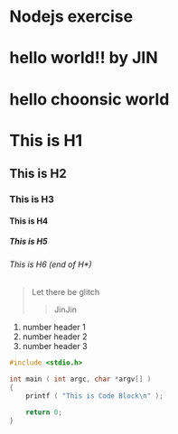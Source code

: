 # Nodejs exercise
# hello world!! by JIN
# hello choonsic world

# This is H1
## This is H2
### This is H3
#### This is H4
##### This is H5
###### This is H6 (end of H*)

> Let there be glitch
>	> JinJin

1. number header 1
2. number header 2
3. number header 3

```C
#include <stdio.h>

int main ( int argc, char *argv[] )
{
	printf ( "This is Code Block\n" );

	return 0;
}
```
